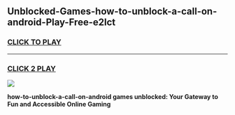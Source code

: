 
## Unblocked-Games-how-to-unblock-a-call-on-android-Play-Free-e2lct
<h3>
<a href="https://premium76.site?title=how-to-unblock-a-call-on-android&ref=18A1">CLICK TO PLAY</a></h3>
<hr>

<h3>
<a href="https://premium76.site?title=how-to-unblock-a-call-on-android&ref=18A1">CLICK 2 PLAY</a>
  
</h3>

<a href="https://premium76.site?title=how-to-unblock-a-call-on-android&ref=18A1"><img src="https://clearcache.store/games.png"></a>


**how-to-unblock-a-call-on-android games unblocked: Your Gateway to Fun and Accessible Online Gaming**
